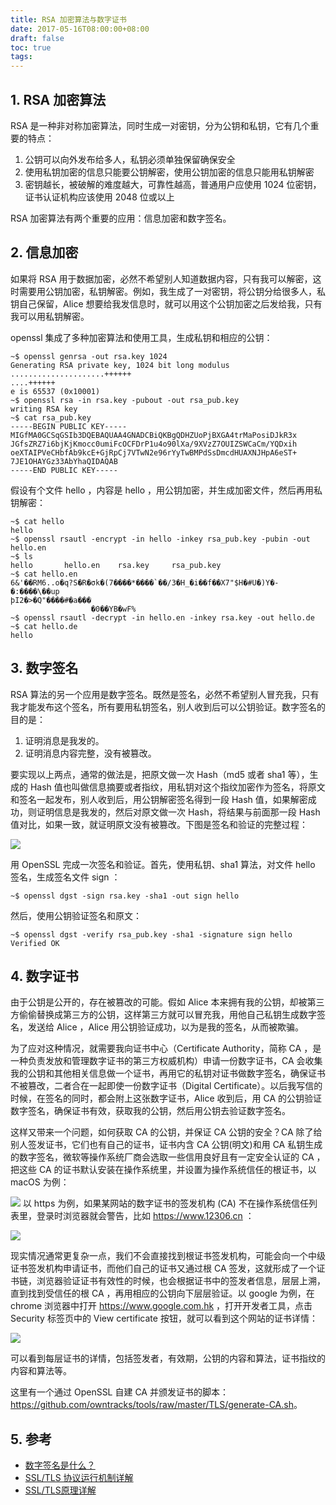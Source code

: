 ```yaml
---
title: RSA 加密算法与数字证书
date: 2017-05-16T08:00:00+08:00
draft: false
toc: true
tags:
---
```




## 1. RSA 加密算法

RSA 是一种非对称加密算法，同时生成一对密钥，分为公钥和私钥，它有几个重要的特点：

1. 公钥可以向外发布给多人，私钥必须单独保留确保安全
2. 使用私钥加密的信息只能要公钥解密，使用公钥加密的信息只能用私钥解密
3. 密钥越长，被破解的难度越大，可靠性越高，普通用户应使用 1024 位密钥，证书认证机构应该使用 2048 位或以上

RSA 加密算法有两个重要的应用：信息加密和数字签名。

## 2. 信息加密

如果将 RSA 用于数据加密，必然不希望别人知道数据内容，只有我可以解密，这时需要用公钥加密，私钥解密。例如，我生成了一对密钥，将公钥分给很多人，私钥自己保留，Alice 想要给我发信息时，就可以用这个公钥加密之后发给我，只有我可以用私钥解密。

openssl 集成了多种加密算法和使用工具，生成私钥和相应的公钥：

    ~$ openssl genrsa -out rsa.key 1024
    Generating RSA private key, 1024 bit long modulus
    .....................++++++
    ....++++++
    e is 65537 (0x10001)
    ~$ openssl rsa -in rsa.key -pubout -out rsa_pub.key
    writing RSA key
    ~$ cat rsa_pub.key
    -----BEGIN PUBLIC KEY-----
    MIGfMA0GCSqGSIb3DQEBAQUAA4GNADCBiQKBgQDHZUoPjBXGA4trMaPosiDJkR3x
    JGfsZRZ7i6bjKjKmocc0umiFcOCFDrP1u4o90lXa/9XVzZ7OUIZSWCaCm/YQDxih
    oeXTAIPVeCHbfAb9kcE+GjRpCj7VTwN2e96rYyTwBMPdSsDmcdHUAXNJHpA6eST+
    7JE1OHAYGz33AbYhaQIDAQAB
    -----END PUBLIC KEY-----

假设有个文件 hello ，内容是 hello ，用公钥加密，并生成加密文件，然后再用私钥解密：

    ~$ cat hello
    hello
    ~$ openssl rsautl -encrypt -in hello -inkey rsa_pub.key -pubin -out hello.en
    ~$ ls
    hello       hello.en    rsa.key     rsa_pub.key
    ~$ cat hello.en
    6&'��RM6..o�q?S�R�σk�(7����*����`��/3�H_�i��f��X7"$H�#U�)Y�-�:����\��up
    ϸI2�>�Q"����#�a���
                      �0��YB�wF%
    ~$ openssl rsautl -decrypt -in hello.en -inkey rsa.key -out hello.de
    ~$ cat hello.de
    hello
    
## 3. 数字签名

RSA 算法的另一个应用是数字签名。既然是签名，必然不希望别人冒充我，只有我才能发布这个签名，所有要用私钥签名，别人收到后可以公钥验证。数字签名的目的是：

1. 证明消息是我发的。
2. 证明消息内容完整，没有被篡改。

要实现以上两点，通常的做法是，把原文做一次 Hash（md5 或者 sha1 等），生成的 Hash 值也叫做信息摘要或者指纹，用私钥对这个指纹加密作为签名，将原文和签名一起发布，别人收到后，用公钥解密签名得到一段 Hash 值，如果解密成功，则证明信息是我发的，然后对原文做一次 Hash，将结果与前面那一段 Hash 值对比，如果一致，就证明原文没有被篡改。下图是签名和验证的完整过程：


![](/images/2017-05-16/2017-05-16_1.png)


用 OpenSSL 完成一次签名和验证。首先，使用私钥、sha1 算法，对文件 hello 签名，生成签名文件 sign ：

    ~$ openssl dgst -sign rsa.key -sha1 -out sign hello

然后，使用公钥验证签名和原文：

    ~$ openssl dgst -verify rsa_pub.key -sha1 -signature sign hello
    Verified OK
    
## 4. 数字证书

由于公钥是公开的，存在被篡改的可能。假如 Alice 本来拥有我的公钥，却被第三方偷偷替换成第三方的公钥，这样第三方就可以冒充我，用他自己私钥生成数字签名，发送给 Alice ，Alice 用公钥验证成功，以为是我的签名，从而被欺骗。

为了应对这种情况，就需要我向证书中心（Certificate Authority，简称 CA ，是一种负责发放和管理数字证书的第三方权威机构）申请一份数字证书，CA 会收集我的公钥和其他相关信息做一个证书，再用它的私钥对证书做数字签名，确保证书不被篡改，二者合在一起即使一份数字证书（Digital Certificate）。以后我写信的时候，在签名的同时，都会附上这张数字证书，Alice 收到后，用 CA 的公钥验证数字签名，确保证书有效，获取我的公钥，然后用公钥去验证数字签名。

这样又带来一个问题，如何获取 CA 的公钥，并保证 CA 公钥的安全？CA 除了给别人签发证书，它们也有自己的证书，证书内含 CA 公钥(明文)和用 CA 私钥生成的数字签名，微软等操作系统厂商会选取一些信用良好且有一定安全认证的 CA ，把这些 CA 的证书默认安装在操作系统里，并设置为操作系统信任的根证书，以 macOS 为例：

![](/images/2017-05-16/2017-05-16_2.png)
以 https 为例，如果某网站的数字证书的签发机构 (CA) 不在操作系统信任列表里，登录时浏览器就会警告，比如 <https://www.12306.cn> ：

![](/images/2017-05-16/2017-05-16_3.png)

现实情况通常更复杂一点，我们不会直接找到根证书签发机构，可能会向一个中级证书签发机构申请证书，而他们自己的证书又通过根 CA 签发，这就形成了一个证书链，浏览器验证证书有效性的时候，也会根据证书中的签发者信息，层层上溯，直到找到受信任的根 CA ，再用相应的公钥向下层层验证。以 google 为例，在 chrome 浏览器中打开 <https://www.google.com.hk> ，打开开发者工具，点击 Security 标签页中的 View certificate 按钮，就可以看到这个网站的证书详情：

![](/images/2017-05-16/2017-05-16_4.png)

可以看到每层证书的详情，包括签发者，有效期，公钥的内容和算法，证书指纹的内容和算法等。

这里有一个通过 OpenSSL 自建 CA 并颁发证书的脚本：<https://github.com/owntracks/tools/raw/master/TLS/generate-CA.sh>。

## 5. 参考

* [数字签名是什么？](http://www.ruanyifeng.com/blog/2011/08/what_is_a_digital_signature.html)
* [SSL/TLS 协议运行机制详解](http://ruanyifeng.com/blog/2014/02/ssl_tls.html)
* [SSL/TLS原理详解](http://seanlook.com/2015/01/07/tls-ssl/)
